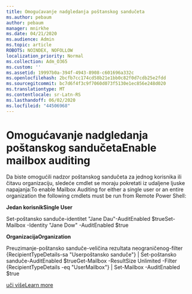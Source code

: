 ```yaml
---
title: Omogućavanje nadgledanja poštanskog sandučeta
ms.author: pebaum
author: pebaum
manager: mnirkhe
ms.date: 04/21/2020
ms.audience: Admin
ms.topic: article
ROBOTS: NOINDEX, NOFOLLOW
localization_priority: Normal
ms.collection: Adm_O365
ms.custom: ''
ms.assetid: 19997b0a-394f-4943-8908-c601696a332c
ms.openlocfilehash: 2bcfb7cc174cd58b21e1bb0c82f0d7cdb25e2fdd
ms.sourcegitcommit: bc7d6f4f3c9f7060d073f5130e1ec856e248d020
ms.translationtype: MT
ms.contentlocale: sr-Latn-RS
ms.lasthandoff: 06/02/2020
ms.locfileid: "44506968"
---
```

# <a name="enable-mailbox-auditing"></a><span data-ttu-id="862f8-102">Omogućavanje nadgledanja poštanskog sandučeta</span><span class="sxs-lookup"><span data-stu-id="862f8-102">Enable mailbox auditing</span></span>

<span data-ttu-id="862f8-103">Da biste omogućili nadzor poštanskog sandučeta za jednog korisnika ili čitavu organizaciju, sledeće cmdlet se moraju pokretati iz udaljene ljuske napajanja:</span><span class="sxs-lookup"><span data-stu-id="862f8-103">To enable Mailbox Auditing for either a single user or an entire organization the following cmdlets must be run from Remote Power Shell:</span></span>
  
 <span data-ttu-id="862f8-104">**Jedan korisnik**</span><span class="sxs-lookup"><span data-stu-id="862f8-104">**Single User**</span></span>
  
<span data-ttu-id="862f8-105">Set-poštansko sanduče-identitet "Jane Dau"-AuditEnabled $true</span><span class="sxs-lookup"><span data-stu-id="862f8-105">Set-Mailbox -Identity "Jane Dow" -AuditEnabled $true</span></span>
  
 <span data-ttu-id="862f8-106">**Organizacija**</span><span class="sxs-lookup"><span data-stu-id="862f8-106">**Organization**</span></span>
  
<span data-ttu-id="862f8-107">Preuzimanje-poštansko sanduče-veličina rezultata neograničenog-filter {RecipientTypeDetails-sa "Userpoštansko sanduče"} | Set-poštansko sanduče-AuditEnabled $true</span><span class="sxs-lookup"><span data-stu-id="862f8-107">Get-Mailbox -ResultSize Unlimited -Filter {RecipientTypeDetails -eq "UserMailbox"} | Set-Mailbox -AuditEnabled $true</span></span>
  
[<span data-ttu-id="862f8-108">uči više</span><span class="sxs-lookup"><span data-stu-id="862f8-108">Learn more</span></span>](https://docs.microsoft.com/microsoft-365/compliance/enable-mailbox-auditing)
  

